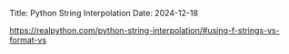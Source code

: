 Title: Python String Interpolation
Date: 2024-12-18


https://realpython.com/python-string-interpolation/#using-f-strings-vs-format-vs